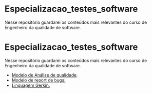 # Especializacao_testes_software
Nesse repositório guardarei os conteúdos mais relevantes do curso de Engenheiro da qualidade de software.
# Especializacao_testes_software
Nesse repositório guardarei os conteúdos mais relevantes do curso de Engenheiro da qualidade de software.
* <a href="https://github.com/sarahdfweb/especializacao_testes_software/blob/main/Bug%20Report%20-%20Modelo%20Preenchido%20(1).docx">Modelo de Análise de qualidade;</a>
* <a href="https://github.com/sarahdfweb/especializacao_testes_software/blob/main/Bug%20Report%20-%20Modelo%20Preenchido%20(1).docx">Modelo de report de bugs;</a>
* <a href="https://github.com/sarahdfweb/especializacao_testes_software/tree/main/Gherkin">Linguagem Gerkin.</a>


